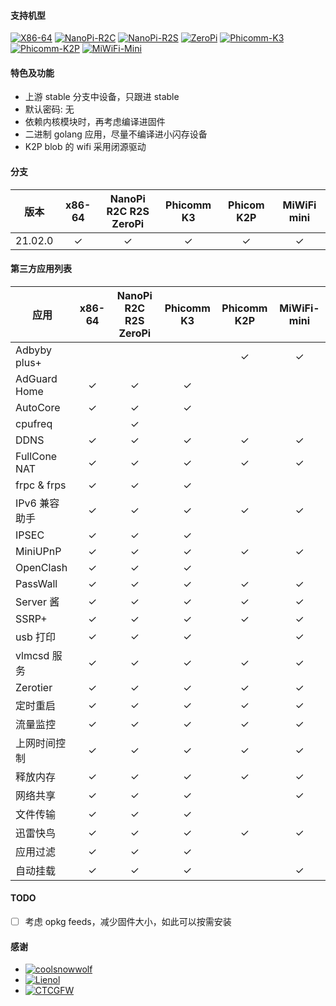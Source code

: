 #### 支持机型

[![X86-64](https://github.com/vgist/OpenWrt-Autobuild/actions/workflows/x86_64.yml/badge.svg)](https://github.com/vgist/OpenWrt-Autobuild/actions/workflows/x86_64.yml)
[![NanoPi-R2C](https://github.com/vgist/OpenWrt-Autobuild/actions/workflows/r2c.yml/badge.svg)](https://github.com/vgist/OpenWrt-Autobuild/actions/workflows/r2c.yml)
[![NanoPi-R2S](https://github.com/vgist/OpenWrt-Autobuild/actions/workflows/r2s.yml/badge.svg)](https://github.com/vgist/OpenWrt-Autobuild/actions/workflows/r2s.yml)
[![ZeroPi](https://github.com/vgist/OpenWrt-Autobuild/actions/workflows/zeropi.yml/badge.svg)](https://github.com/vgist/OpenWrt-Autobuild/actions/workflows/zeropi.yml)
[![Phicomm-K3](https://github.com/vgist/OpenWrt-Autobuild/actions/workflows/k3.yml/badge.svg)](https://github.com/vgist/OpenWrt-Autobuild/actions/workflows/k3.yml)
[![Phicomm-K2P](https://github.com/vgist/OpenWrt-Autobuild/actions/workflows/k2p.yml/badge.svg)](https://github.com/vgist/OpenWrt-Autobuild/actions/workflows/k2p.yml)
[![MiWiFi-Mini](https://github.com/vgist/OpenWrt-Autobuild/actions/workflows/miwifi-mini.yml/badge.svg)](https://github.com/vgist/OpenWrt-Autobuild/actions/workflows/miwifi-mini.yml)

#### 特色及功能

- 上游 stable 分支中设备，只跟进 stable
- 默认密码: 无
- 依赖内核模块时，再考虑编译进固件
- 二进制 golang 应用，尽量不编译进小闪存设备
- K2P blob 的 wifi 采用闭源驱动

#### 分支

| 版本    |x86-64 |NanoPi<br>R2C R2S ZeroPi|Phicomm K3|Phicom K2P|MiWiFi mini|
|:-------:|:-----:|:----------------------:|:--------:|:--------:|:---------:|
| 21.02.0 |&check;|        &check;         | &check;  | &check;  |  &check;  |

#### 第三方应用列表

| 应用        |x86-64 |NanoPi<br>R2C R2S ZeroPi|Phicomm K3|Phicomm K2P|MiWiFi-mini|
|-------------|:-----:|:----------------------:|:--------:|:---------:|:---------:|
|Adbyby plus+ |       |                        |          |  &check;  |  &check;  |
|AdGuard Home |&check;|        &check;         | &check;  |           |           |
| AutoCore    |&check;|        &check;         | &check;  |           |           |
| cpufreq     |       |        &check;         |          |           |           |
| DDNS        |&check;|        &check;         | &check;  |  &check;  |  &check;  |
|FullCone NAT |&check;|        &check;         | &check;  |  &check;  |  &check;  |
| frpc & frps |&check;|        &check;         | &check;  |           |           |
|IPv6 兼容助手|&check;|        &check;         | &check;  |  &check;  |  &check;  |
| IPSEC       |&check;|        &check;         | &check;  |           |           |
| MiniUPnP    |&check;|        &check;         | &check;  |  &check;  |  &check;  |
| OpenClash   |&check;|        &check;         | &check;  |           |           |
| PassWall    |&check;|        &check;         | &check;  |  &check;  |  &check;  |
| Server 酱   |&check;|        &check;         | &check;  |  &check;  |  &check;  |
| SSRP+       |&check;|        &check;         | &check;  |  &check;  |  &check;  |
| usb 打印    |&check;|        &check;         | &check;  |           |  &check;  |
| vlmcsd 服务 |&check;|        &check;         | &check;  |  &check;  |  &check;  |
| Zerotier    |&check;|        &check;         | &check;  |  &check;  |  &check;  |
| 定时重启    |&check;|        &check;         | &check;  |  &check;  |  &check;  |
| 流量监控    |&check;|        &check;         | &check;  |  &check;  |  &check;  |
|上网时间控制 |&check;|        &check;         | &check;  |  &check;  |  &check;  |
| 释放内存    |&check;|        &check;         | &check;  |  &check;  |  &check;  |
| 网络共享    |&check;|        &check;         | &check;  |           |  &check;  |
| 文件传输    |&check;|        &check;         | &check;  |           |           |
| 迅雷快鸟    |&check;|        &check;         | &check;  |  &check;  |  &check;  |
| 应用过滤    |&check;|        &check;         | &check;  |           |           |
| 自动挂载    |&check;|        &check;         | &check;  |           |  &check;  |

#### TODO

- [ ] 考虑 opkg feeds，减少固件大小，如此可以按需安装

#### 感谢

- [![coolsnowwolf](https://img.shields.io/badge/Lede-Lean-orange.svg?style=flat&logo=appveyor)](https://github.com/coolsnowwolf/lede)
- [![Lienol](https://img.shields.io/badge/OpenWrt-Lienol-orange.svg?style=flat&logo=appveyor)](https://github.com/Lienol/openwrt)
- [![CTCGFW](https://img.shields.io/badge/OpenWrt-CTCGFW-orange.svg?style=flat&logo=appveyor)](https://github.com/immortalwrt/immortalwrt)
